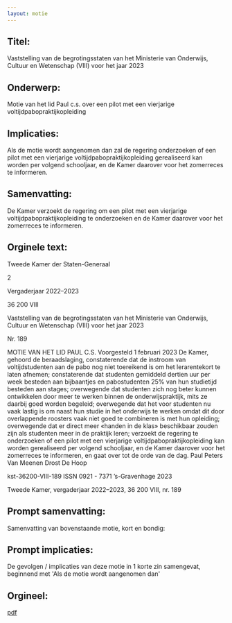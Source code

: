 ```yaml
---
layout: motie
---
```

## Titel:
Vaststelling van de begrotingsstaten van het Ministerie van Onderwijs, Cultuur en Wetenschap (VIII) voor het jaar 2023
## Onderwerp:
Motie van het lid Paul c.s. over een pilot met een vierjarige voltijdpabopraktijkopleiding
## Implicaties:

Als de motie wordt aangenomen dan zal de regering onderzoeken of een pilot met een vierjarige voltijdpabopraktijkopleiding gerealiseerd kan worden per volgend schooljaar, en de Kamer daarover voor het zomerreces te informeren.
## Samenvatting:

De Kamer verzoekt de regering om een pilot met een vierjarige voltijdpabopraktijkopleiding te onderzoeken en de Kamer daarover voor het zomerreces te informeren.
## Orginele text:


Tweede Kamer der Staten-Generaal

2

Vergaderjaar 2022–2023

36 200 VIII

Vaststelling van de begrotingsstaten van het
Ministerie van Onderwijs, Cultuur en
Wetenschap (VIII) voor het jaar 2023

Nr. 189

MOTIE VAN HET LID PAUL C.S.
Voorgesteld 1 februari 2023
De Kamer,
gehoord de beraadslaging,
constaterende dat de instroom van voltijdstudenten aan de pabo nog niet
toereikend is om het lerarentekort te laten afnemen;
constaterende dat studenten gemiddeld dertien uur per week besteden
aan bijbaantjes en pabostudenten 25% van hun studietijd besteden aan
stages;
overwegende dat studenten zich nog beter kunnen ontwikkelen door meer
te werken binnen de onderwijspraktijk, mits ze daarbij goed worden
begeleid;
overwegende dat het voor studenten nu vaak lastig is om naast hun
studie in het onderwijs te werken omdat dit door overlappende roosters
vaak niet goed te combineren is met hun opleiding;
overwegende dat er direct meer «handen in de klas» beschikbaar zouden
zijn als studenten meer in de praktijk leren;
verzoekt de regering te onderzoeken of een pilot met een vierjarige
voltijdpabopraktijkopleiding kan worden gerealiseerd per volgend
schooljaar, en de Kamer daarover voor het zomerreces te informeren,
en gaat over tot de orde van de dag.
Paul
Peters
Van Meenen
Drost
De Hoop

kst-36200-VIII-189
ISSN 0921 - 7371
’s-Gravenhage 2023

Tweede Kamer, vergaderjaar 2022–2023, 36 200 VIII, nr. 189


## Prompt samenvatting:
Samenvatting van bovenstaande motie, kort en bondig:


## Prompt implicaties:
De gevolgen / implicaties van deze motie in 1 korte zin samengevat, beginnend met 'Als de motie wordt aangenomen dan' 

## Orgineel:
[pdf](https://gegevensmagazijn.tweedekamer.nl/OData/v4/2.0/Document(2ee11bad-53d2-4e8b-b027-e091c941c2c6)/resource)
